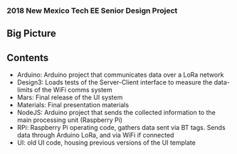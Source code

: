 ### 2018 New Mexico Tech EE Senior Design Project

## Big Picture

## Contents

- Arduino: Arduino project that communicates data over a LoRa network
- Design3: Loads tests of the Server-Client interface to measure the data-limits of the WiFi comms system
- Mars: Final release of the UI system
- Materials: Final presentation materials
- NodeJS: Arduino project that sends the collected information to the main processing unit (Raspberry Pi)
- RPi: Raspberry Pi operating code, gathers data sent via BT tags. Sends data through Arduino LoRa, and via WiFi if connected
- UI: old UI code, housing previous versions of the UI template